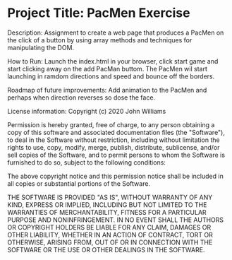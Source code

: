 # Project Title: PacMen Exercise

Description: Assignment to create a web page that produces a PacMen on the click of a button by using array methods and techniques for manipulating the DOM.

How to Run: Launch the index.html in your browser, click start game and start clicking away on the add PacMan buttom. The PacMen wil start launching in ramdom directions and speed and bounce off the borders.

Roadmap of future improvements: Add animation to the PacMen and perhaps when direction reverses so dose the face. 

License information: Copyright (c) 2020 John Williams

Permission is hereby granted, free of charge, to any person obtaining a copy
of this software and associated documentation files (the "Software"), to deal
in the Software without restriction, including without limitation the rights
to use, copy, modify, merge, publish, distribute, sublicense, and/or sell
copies of the Software, and to permit persons to whom the Software is
furnished to do so, subject to the following conditions:

The above copyright notice and this permission notice shall be included in all
copies or substantial portions of the Software.

THE SOFTWARE IS PROVIDED "AS IS", WITHOUT WARRANTY OF ANY KIND, EXPRESS OR
IMPLIED, INCLUDING BUT NOT LIMITED TO THE WARRANTIES OF MERCHANTABILITY,
FITNESS FOR A PARTICULAR PURPOSE AND NONINFRINGEMENT. IN NO EVENT SHALL THE
AUTHORS OR COPYRIGHT HOLDERS BE LIABLE FOR ANY CLAIM, DAMAGES OR OTHER
LIABILITY, WHETHER IN AN ACTION OF CONTRACT, TORT OR OTHERWISE, ARISING FROM,
OUT OF OR IN CONNECTION WITH THE SOFTWARE OR THE USE OR OTHER DEALINGS IN THE
SOFTWARE.
